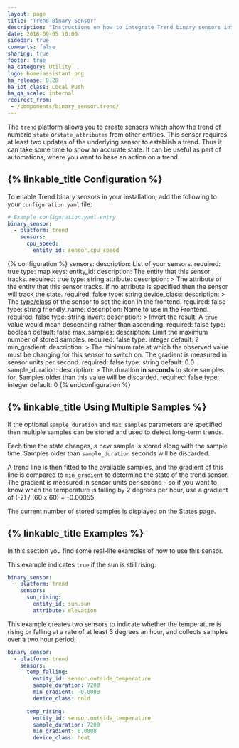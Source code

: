 ```yaml
---
layout: page
title: "Trend Binary Sensor"
description: "Instructions on how to integrate Trend binary sensors into Home Assistant."
date: 2016-09-05 10:00
sidebar: true
comments: false
sharing: true
footer: true
ha_category: Utility
logo: home-assistant.png
ha_release: 0.28
ha_iot_class: Local Push
ha_qa_scale: internal
redirect_from:
 - /components/binary_sensor.trend/
---
```


The `trend` platform allows you to create sensors which show the trend of
numeric `state` or`state_attributes` from other entities. This sensor requires
at least two updates of the underlying sensor to establish a trend.
Thus it can take some time to show an accurate state. It can be useful
as part of automations, where you want to base an action on a trend.

## {% linkable_title Configuration %}

To enable Trend binary sensors in your installation,
add the following to your `configuration.yaml` file:

```yaml
# Example configuration.yaml entry
binary_sensor:
  - platform: trend
    sensors:
      cpu_speed:
        entity_id: sensor.cpu_speed
```

{% configuration %}
sensors:
  description: List of your sensors.
  required: true
  type: map
  keys:
    entity_id:
      description: The entity that this sensor tracks.
      required: true
      type: string
    attribute:
      description: >
        The attribute of the entity that this sensor tracks.
        If no attribute is specified then the sensor will track the state.
      required: false
      type: string
    device_class:
      description: >
        The [type/class](/components/binary_sensor/#device-class) of
        the sensor to set the icon in the frontend.
      required: false
      type: string
    friendly_name:
      description: Name to use in the Frontend.
      required: false
      type: string
    invert:
      description: >
        Invert the result. A `true` value would
        mean descending rather than ascending.
      required: false
      type: boolean
      default: false
    max_samples:
      description: Limit the maximum number of stored samples.
      required: false
      type: integer
      default: 2
    min_gradient:
      description: >
        The minimum rate at which the observed value
        must be changing for this sensor to switch on.
        The gradient is measured in sensor units per second.
      required: false
      type: string
      default: 0.0
    sample_duration:
      description: >
        The duration **in seconds** to store samples for.
        Samples older than this value will be discarded.
      required: false
      type: integer
      default: 0
{% endconfiguration %}

## {% linkable_title Using Multiple Samples %}

If the optional `sample_duration` and `max_samples` parameters are specified
then multiple samples can be stored and used to detect long-term trends.

Each time the state changes, a new sample is stored along with the sample time.
Samples older than `sample_duration` seconds will be discarded.

A trend line is then fitted to the available samples, and the gradient of this
line is compared to `min_gradient` to determine the state of the trend sensor.
The gradient is measured in sensor units per second - so if you want to know
when the temperature is falling by 2 degrees per hour,
use a gradient of (-2) / (60 x 60) = -0.00055

The current number of stored samples is displayed on the States page.

## {% linkable_title Examples %}

In this section you find some real-life examples of how to use this sensor.

This example indicates `true` if the sun is still rising:

```yaml
binary_sensor:
  - platform: trend
    sensors:
      sun_rising:
        entity_id: sun.sun
        attribute: elevation
```

This example creates two sensors to indicate whether the temperature is
rising or falling at a rate of at least 3 degrees an hour,
and collects samples over a two hour period:

```yaml
binary_sensor:
  - platform: trend
    sensors:
      temp_falling:
        entity_id: sensor.outside_temperature
        sample_duration: 7200
        min_gradient: -0.0008
        device_class: cold

      temp_rising:
        entity_id: sensor.outside_temperature
        sample_duration: 7200
        min_gradient: 0.0008
        device_class: heat
```
